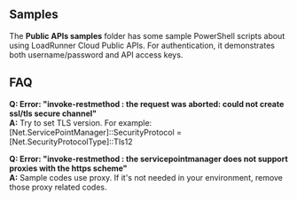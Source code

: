 ## Samples
The **Public APIs samples** folder has some sample PowerShell scripts about using LoadRunner Cloud Public APIs.
For authentication, it demonstrates both username/password and API access keys.

## FAQ

**Q: Error: "invoke-restmethod : the request was aborted: could not create ssl/tls secure channel"**  
**A:** Try to set TLS version. For example: [Net.ServicePointManager]::SecurityProtocol = [Net.SecurityProtocolType]::Tls12  

**Q: Error: "invoke-restmethod : the servicepointmanager does not support proxies with the https scheme"**     
**A:** Sample codes use proxy. If it's not needed in your environment, remove those proxy related codes.
